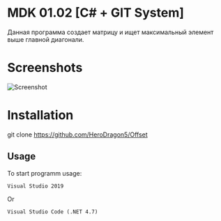 # MDK 01.02 [C# + GIT System]

Данная программа создает матрицу и ищет максимальный элемент выше главной диагонали.

# Screenshots

![Screenshot](https://ibb.co/SrmSCCV)

# Installation
git clone https://github.com/HeroDragon5/Offset

Usage
----

To start programm usage:

    Visual Studio 2019
Or

    Visual Studio Code (.NET 4.7)
